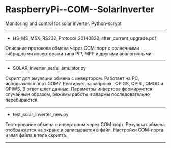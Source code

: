 # RaspberryPi--COM--SolarInverter
 Monitoring and control for solar inverter. Python-scrypt

------------------------------------------------------------------------------------------------------------------------------------------
- HS_MS_MSX_RS232_Protocol_20140822_after_current_upgrade.pdf

 Описание протокола обмена через COM-порт с солнечными гибридными инверторами типа PIP, MPP и другими аналогичными
 
------------------------------------------------------------------------------------------------------------------------------------------
 - SOLAR_inverter_serial_emulator.py 
 
Cкрипт для эмуляции обмена с инвертором. Работает на PC, используется порт СОМ7. Реагирует на запросы : QPIGS, QPIRI, QMOD и QPIWS.
В ответ шлет данные. Параметры инвертора формируются случайным образом, режимы работы и алармы последовательно перебираются.

------------------------------------------------------------------------------------------------------------------------------------------
- test_solar_inverter_new.py

Тестирование обмена с инвертором через СОМ-порт.
Результат обмена отображается на экране и записывается в файл.
Настройки СОМ-порта и имя файла в теле скрипта.

------------------------------------------------------------------------------------------------------------------------------------------
